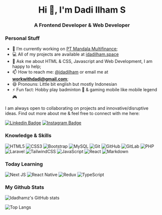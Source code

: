 <h1 align="center">Hi 👋, I'm Dadi Ilham S</h1>
<h3 align="center">A Frontend Developer & Web Developer</h3>

### Personal Stuff
- 🔭 I’m currently working on [PT Mandala Multifinance](https://mandalafinance.com/);
- 💻 All of my projects are available at [idadilham.space](https://www.idadilham.space/portofolio)
- 💬 Ask me about HTML & CSS, Javascript and Web Development, I am happy to help;
- 📫 How to reach me: [@idadilham](https://twitter.com/Idadilham) or email me at **workwithdadi@gmail.com**;
- 😄 Pronouns: Little bit english but mostly Indonesian
- ⚡ Fun fact: Hobby play badminton 🏸 & gaming mobile like mobile legend 🎮

I am always open to collaborating on projects and innovative/disruptive ideas. Find out more about me & feel free to connect with me here:

[![Linkedin Badge](https://img.shields.io/badge/-idadilhams-blue?style=flat-square&logo=Linkedin&logoColor=white&link=https://www.linkedin.com/in/idadilhams/)](https://www.linkedin.com/in/idadilhams/)
[![Instagram Badge](https://img.shields.io/badge/-idadcode-purple?style=flat-square&logo=instagram&logoColor=white&link=https://www.instagram.com/idadcode/)](https://www.instagram.com/idadcode/)

### Knowledge & Skills

![HTML5](https://img.shields.io/badge/-HTML5-E34F26?style=flat-square&logo=html5&logoColor=white)
![CSS3](https://img.shields.io/badge/-CSS3-1572B6?style=flat-square&logo=css3)
![Bootstrap](https://img.shields.io/badge/-Bootstrap-563D7C?style=flat-square&logo=bootstrap)
![MySQL](https://img.shields.io/badge/-MySQL-black?style=flat-square&logo=mysql)
![Git](https://img.shields.io/badge/-Git-black?style=flat-square&logo=git)
![GitHub](https://img.shields.io/badge/-GitHub-181717?style=flat-square&logo=github)
![GitLab](https://img.shields.io/badge/-GitLab-FCA121?style=flat-square&logo=gitlab)
![PHP](https://img.shields.io/badge/php-%23777BB4.svg?style=for-the-badge&logo=php&logoColor=white)
![Laravel](https://img.shields.io/badge/laravel-%23FF2D20.svg?style=for-the-badge&logo=laravel&logoColor=white)
![TailwindCSS](https://img.shields.io/badge/-tailwindcss-black?style=flat-square&logo=tailwind-css)
![JavaScript](https://img.shields.io/badge/-JavaScript-black?style=flat-square&logo=javascript)
![React](https://img.shields.io/badge/-React-black?style=flat-square&logo=react)
![Markdown](https://img.shields.io/badge/markdown-%23000000.svg?style=for-the-badge&logo=markdown&logoColor=white)

### Today Learning

![Next JS](https://img.shields.io/badge/Next-black?style=for-the-badge&logo=next.js&logoColor=white)
![React Native](https://img.shields.io/badge/react_native-%2320232a.svg?style=for-the-badge&logo=react&logoColor=%2361DAFB)
![Redux](https://img.shields.io/badge/redux-%23593d88.svg?style=for-the-badge&logo=redux&logoColor=white)
![TypeScript](https://img.shields.io/badge/typescript-%23007ACC.svg?style=for-the-badge&logo=typescript&logoColor=white)

### My Github Stats

![Idadhamz's GitHub stats](https://github-readme-stats.vercel.app/api?username=idadhamz&show_icons=true&count_private=true&theme=apprentice)

![Top Langs](https://github-readme-stats.vercel.app/api/top-langs/?username=idadhamz&layout=compact&theme=apprentice)
